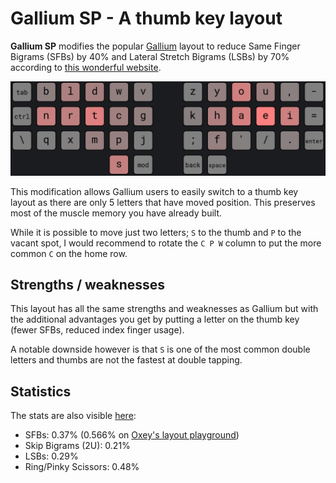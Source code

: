 # Gallium SP - A thumb key layout
**Gallium SP** modifies the popular [Gallium](https://github.com/GalileoBlues/Gallium/) layout to reduce Same Finger Bigrams (SFBs) by 40% and Lateral Stretch Bigrams (LSBs) by 70% according to [this wonderful website](https://cyanophage.github.io/). 

![Gallium SP](layout.png)

This modification allows Gallium users to easily switch to a thumb key layout as there are only 5 letters that have moved position. This preserves most of the muscle memory you have already built.

While it is possible to move just two letters; `S` to the thumb and `P` to the vacant spot, I would recommend to rotate the `C P W` column to put the more common `C` on the home row.

## Strengths / weaknesses
This layout has all the same strengths and weaknesses as Gallium but with the additional advantages you get by putting a letter on the thumb key (fewer SFBs, reduced index finger usage).

A notable downside however is that `S` is one of the most common double letters and thumbs are not the fastest at double tapping.
## Statistics
The stats are also visible [here](https://cyanophage.github.io/playground.html?layout=bldwvzyou%2C-nrtcgkhaei%3Dqxmpj%3Bf%27%2F.%5Cs&mode=ergo&lan=english&thumb=l):
- SFBs: 0.37% (0.566% on [Oxey's layout playground](https://oxey.dev/playground/))
- Skip Bigrams (2U): 0.21%
- LSBs: 0.29%
- Ring/Pinky Scissors: 0.48%
